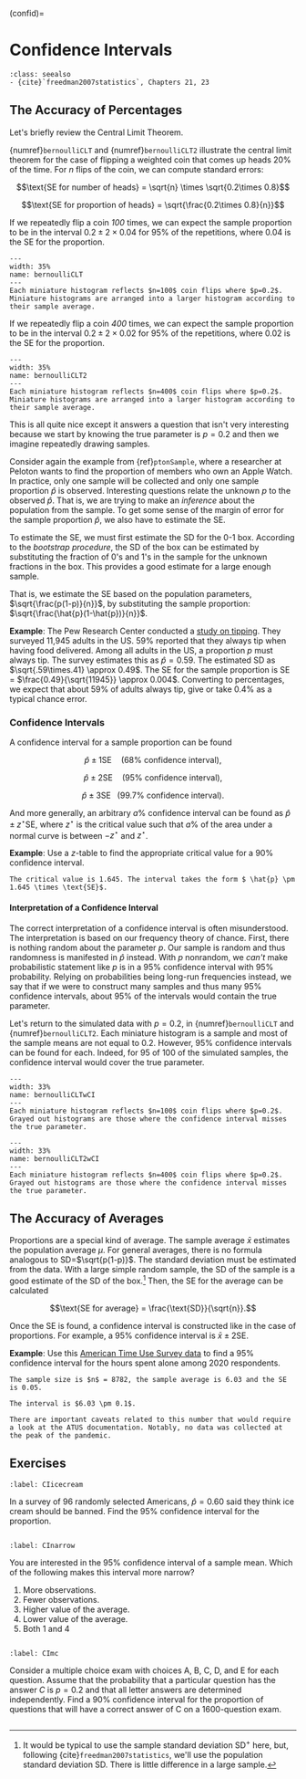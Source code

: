 (confid)=
# Confidence Intervals

```{admonition} Important Readings
:class: seealso
- {cite}`freedman2007statistics`, Chapters 21, 23
```

## The Accuracy of Percentages

Let's briefly review the Central Limit Theorem. 

{numref}`bernoulliCLT` and {numref}`bernoulliCLT2` illustrate the central limit theorem for the case of flipping a weighted coin that comes up heads 20% of the time. For $n$ flips of the coin, we can compute standard errors:

$$\text{SE for number of heads} = \sqrt{n} \times \sqrt{0.2\times 0.8}$$

$$\text{SE for proportion of heads} = \sqrt{\frac{0.2\times 0.8}{n}}$$

If we repeatedly flip a coin *100* times, we can expect the sample proportion to be in the interval $0.2\pm 2\times 0.04$ for 95\% of the repetitions, where 0.04 is the SE for the proportion.

```{figure} images/bernoulliCLT.svg
---
width: 35%
name: bernoulliCLT
---
Each miniature histogram reflects $n=100$ coin flips where $p=0.2$. Miniature histograms are arranged into a larger histogram according to their sample average.
```
If we repeatedly flip a coin *400* times, we can expect the sample proportion to be in the interval $0.2\pm 2\times 0.02$ for 95\% of the repetitions, where 0.02 is the SE for the proportion.

```{figure} images/bernoulliCLT2.svg
---
width: 35%
name: bernoulliCLT2
---
Each miniature histogram reflects $n=400$ coin flips where $p=0.2$. Miniature histograms are arranged into a larger histogram according to their sample average.
```

This is all quite nice except it answers a question that isn't very interesting because we start by knowing the true parameter is $p=0.2$ and then we imagine repeatedly drawing samples. 

Consider again the example from {ref}`ptonSample`, where a researcher at Peloton wants to find the proportion of members who own an Apple Watch. In practice, only one sample will be collected and only one sample proportion $\hat{p}$ is observed. Interesting questions relate the unknown $p$ to the observed $\hat{p}$. That is, we are trying to make an *inference* about the population from the sample. To get some sense of the margin of error for the sample proportion $\hat{p}$, we also have to estimate the SE. 

To estimate the SE, we must first estimate the SD for the 0-1 box. According to the *bootstrap procedure*, the SD of the box can be estimated by substituting the fraction of 0's and 1's in the sample for the unknown fractions in the box. This provides a good estimate for a large enough sample. 

That is, we estimate the SE based on the population parameters, $\sqrt{\frac{p(1-p)}{n}}$, by substituting the sample proportion: $\sqrt{\frac{\hat{p}(1-\hat{p})}{n}}$.

**Example**: The Pew Research Center conducted a [study on tipping](https://www.pewresearch.org/2023/11/09/tipping-culture-in-america-public-sees-a-changed-landscape/). They surveyed 11,945 adults in the US. 59% reported that they always tip when having food delivered. Among all adults in the US, a proportion $p$ must always tip. The survey estimates this as $\hat{p} = 0.59$. The estimated SD as $\sqrt{.59\times.41} \approx 0.49$. The SE for the sample proportion is SE = $\frac{0.49}{\sqrt{11945}} \approx 0.004$. Converting to percentages, we expect that about 59% of adults always tip, give or take 0.4% as a typical chance error.

### Confidence Intervals


A confidence interval for a sample proportion can be found

$$\hat{p} \pm 1 \text{SE} \hspace{12pt} (\text{68% confidence interval}),$$ 

$$\hat{p} \pm 2 \text{SE} \hspace{12pt} (\text{95% confidence interval}),$$ 

$$\hat{p} \pm 3 \text{SE} \hspace{9pt} (\text{99.7% confidence interval}).$$ 

And more generally, an arbitrary $a\%$ confidence interval can be found as $\hat{p} \pm z^{\star} \text{SE}$, where $z^\star$ is the critical value such that $a\%$ of the area under a normal curve is between $-z^\star$ and $z^\star$. 

**Example**: Use a $z$-table to find the appropriate critical value for a 90% confidence interval. 

```{dropdown} 90% confidence interval
The critical value is 1.645. The interval takes the form $ \hat{p} \pm 1.645 \times \text{SE}$.
```

#### Interpretation of a Confidence Interval

The correct interpretation of a confidence interval is often misunderstood. The interpretation is based on our frequency theory of chance. First, there is nothing random about the parameter $p$. Our sample is random and thus randomness is manifested in $\hat{p}$ instead. With $p$ nonrandom, we *can't* make probabilistic statement like $p$ is in a 95\% confidence interval with 95\% probability. Relying on probabilities being long-run frequencies instead, we say that if we were to construct many samples and thus many 95\% confidence intervals, about 95\% of the intervals would contain the true parameter. 

Let's return to the simulated data with $p=0.2$, in {numref}`bernoulliCLT` and {numref}`bernoulliCLT2`. Each miniature histogram is a sample and most of the sample means are not equal to 0.2. However, 95% confidence intervals can be found for each. Indeed, for 95 of 100 of the simulated samples, the confidence interval would cover the true parameter.

```{figure} images/bernoulliCLTwCI.svg
---
width: 33%
name: bernoulliCLTwCI
---
Each miniature histogram reflects $n=100$ coin flips where $p=0.2$. Grayed out histograms are those where the confidence interval misses the true parameter.
```

```{figure} images/bernoulliCLT2wCI.svg
---
width: 33%
name: bernoulliCLT2wCI
---
Each miniature histogram reflects $n=400$ coin flips where $p=0.2$. Grayed out histograms are those where the confidence interval misses the true parameter.
```

## The Accuracy of Averages

Proportions are a special kind of average. The sample average $\bar{x}$ estimates the  population average $\mu$. For general averages, there is no formula analogous to SD=$\sqrt{p(1-p)}$. The standard deviation must be estimated from the data. With a large simple random sample, the SD of the sample is a good estimate of the SD of the box.[^sd] Then, the SE for the average can be calculated

$$\text{SE for average} = \frac{\text{SD}}{\sqrt{n}}.$$

[^sd]: It would be typical to use the sample standard deviation SD<sup>+</sup> here, but, following {cite}`freedman2007statistics`, we'll use the population standard deviation SD. There is little difference in a large sample.  

Once the SE is found, a confidence interval is constructed like in the case of proportions. For example, a 95% confidence interval is $\bar{x} \pm 2\text{SE}$.

**Example**: Use this [American Time Use Survey data](https://docs.google.com/spreadsheets/d/1PLUjN4IR-XRPJ8pjDGZGyUG4ii9b_shQa_R78rKaghA/edit?usp=sharing) to find a 95% confidence interval for the hours spent alone among 2020 respondents.

```{dropdown} 90% confidence interval
The sample size is $n$ = 8782, the sample average is 6.03 and the SE is 0.05.

The interval is $6.03 \pm 0.1$.

There are important caveats related to this number that would require a look at the ATUS documentation. Notably, no data was collected at the peak of the pandemic.
```


## Exercises

```{exercise-start}
:label: CIicecream
```
In a survey of 96 randomly selected Americans, $\hat{p} = 0.60$ said they think ice cream should be banned. Find the 95% confidence interval for the proportion. 
```{exercise-end}
```

```{exercise-start}
:label: CInarrow
```
You are interested in the 95% confidence interval of a sample mean. Which of the following makes this interval more narrow?

1. More observations.
2. Fewer observations.
3. Higher value of the average.
4. Lower value of the average. 
5. Both 1 and 4
```{exercise-end}
```

```{exercise-start}
:label: CImc
```
Consider a multiple choice exam with choices A, B, C, D, and E for each question. Assume that the probability that a particular question has the answer $C$ is $p = 0.2$ and that all letter answers are determined independently. Find a 90% confidence interval for the proportion of questions that will have a correct answer of C on a 1600-question exam. 
```{exercise-end}
```

